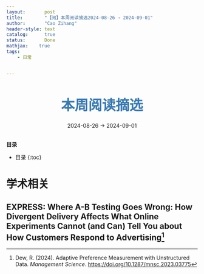 ```yaml
---
layout:       post
title:        "【阅】本周阅读摘选2024-08-26 → 2024-09-01"
author:       "Cao Zihang"
header-style: text
catalog:      true
status:		  Done
mathjax: 	true
tags:
    - 日常


---
```


<center style="margin-bottom: 20px; margin-top: 50px"><font color="#3879B1" style="line-height: 1.4;font-weight: 700;font-size: 36px;box-sizing: border-box; ">本周阅读摘选</font></center>

<center style=" margin-bottom: 30px;">2024-08-26 → 2024-09-01</center>

<font style="font-weight: bold;">目录</font>

* 目录
{:toc}
# 学术相关

## EXPRESS: Where A-B Testing Goes Wrong: How Divergent Delivery Affects What Online Experiments Cannot (and Can) Tell You about How Customers Respond to Advertising[^1]





[^1]: Dew, R. (2024). Adaptive Preference Measurement with Unstructured Data. *Management Science*. https://doi.org/10.1287/mnsc.2023.03775
